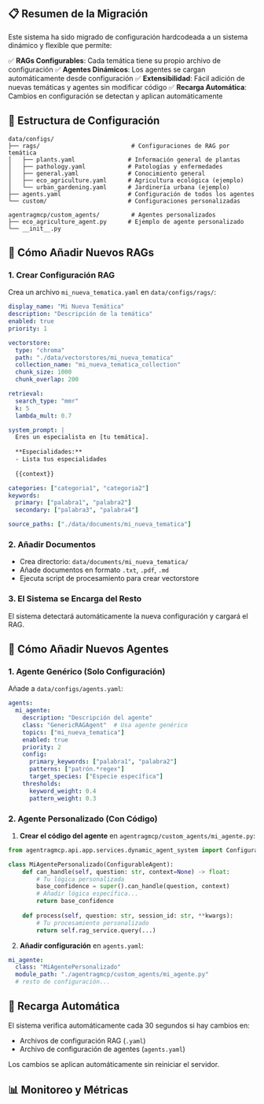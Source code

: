 ## 📋 Resumen de la Migración

Este sistema ha sido migrado de configuración hardcodeada a un sistema dinámico y flexible que permite:

✅ **RAGs Configurables**: Cada temática tiene su propio archivo de configuración
✅ **Agentes Dinámicos**: Los agentes se cargan automáticamente desde configuración
✅ **Extensibilidad**: Fácil adición de nuevas temáticas y agentes sin modificar código
✅ **Recarga Automática**: Cambios en configuración se detectan y aplican automáticamente

## 📁 Estructura de Configuración

```
data/configs/
├── rags/                          # Configuraciones de RAG por temática
│   ├── plants.yaml               # Información general de plantas
│   ├── pathology.yaml            # Patologías y enfermedades
│   ├── general.yaml              # Conocimiento general
│   ├── eco_agriculture.yaml      # Agricultura ecológica (ejemplo)
│   └── urban_gardening.yaml      # Jardinería urbana (ejemplo)
├── agents.yaml                   # Configuración de todos los agentes
└── custom/                       # Configuraciones personalizadas

agentragmcp/custom_agents/         # Agentes personalizados
├── eco_agriculture_agent.py      # Ejemplo de agente personalizado
└── __init__.py
```

## 🚀 Cómo Añadir Nuevos RAGs

### 1. Crear Configuración RAG

Crea un archivo `mi_nueva_tematica.yaml` en `data/configs/rags/`:

```yaml
display_name: "Mi Nueva Temática"
description: "Descripción de la temática"
enabled: true
priority: 1

vectorstore:
  type: "chroma"
  path: "./data/vectorstores/mi_nueva_tematica"
  collection_name: "mi_nueva_tematica_collection"
  chunk_size: 1000
  chunk_overlap: 200

retrieval:
  search_type: "mmr"
  k: 5
  lambda_mult: 0.7

system_prompt: |
  Eres un especialista en [tu temática].
  
  **Especialidades:**
  - Lista tus especialidades
  
  {{context}}

categories: ["categoria1", "categoria2"]
keywords:
  primary: ["palabra1", "palabra2"]
  secondary: ["palabra3", "palabra4"]

source_paths: ["./data/documents/mi_nueva_tematica"]
```

### 2. Añadir Documentos

- Crea directorio: `data/documents/mi_nueva_tematica/`
- Añade documentos en formato `.txt`, `.pdf`, `.md`
- Ejecuta script de procesamiento para crear vectorstore

### 3. El Sistema se Encarga del Resto

El sistema detectará automáticamente la nueva configuración y cargará el RAG.

## 🤖 Cómo Añadir Nuevos Agentes

### 1. Agente Genérico (Solo Configuración)

Añade a `data/configs/agents.yaml`:

```yaml
agents:
  mi_agente:
    description: "Descripción del agente"
    class: "GenericRAGAgent"  # Usa agente genérico
    topics: ["mi_nueva_tematica"]
    enabled: true
    priority: 2
    config:
      primary_keywords: ["palabra1", "palabra2"]
      patterns: ["patrón.*regex"]
      target_species: ["Especie específica"]
    thresholds:
      keyword_weight: 0.4
      pattern_weight: 0.3
```

### 2. Agente Personalizado (Con Código)

1. **Crear el código del agente** en `agentragmcp/custom_agents/mi_agente.py`:

```python
from agentragmcp.api.app.services.dynamic_agent_system import ConfigurableAgent

class MiAgentePersonalizado(ConfigurableAgent):
    def can_handle(self, question: str, context=None) -> float:
        # Tu lógica personalizada
        base_confidence = super().can_handle(question, context)
        # Añadir lógica específica...
        return base_confidence
    
    def process(self, question: str, session_id: str, **kwargs):
        # Tu procesamiento personalizado
        return self.rag_service.query(...)
```

2. **Añadir configuración** en `agents.yaml`:

```yaml
mi_agente:
  class: "MiAgentePersonalizado"
  module_path: "./agentragmcp/custom_agents/mi_agente.py"
  # resto de configuración...
```

## 🔄 Recarga Automática

El sistema verifica automáticamente cada 30 segundos si hay cambios en:
- Archivos de configuración RAG (`.yaml`)
- Archivo de configuración de agentes (`agents.yaml`)

Los cambios se aplican automáticamente sin reiniciar el servidor.

## 📊 Monitoreo y Métricas